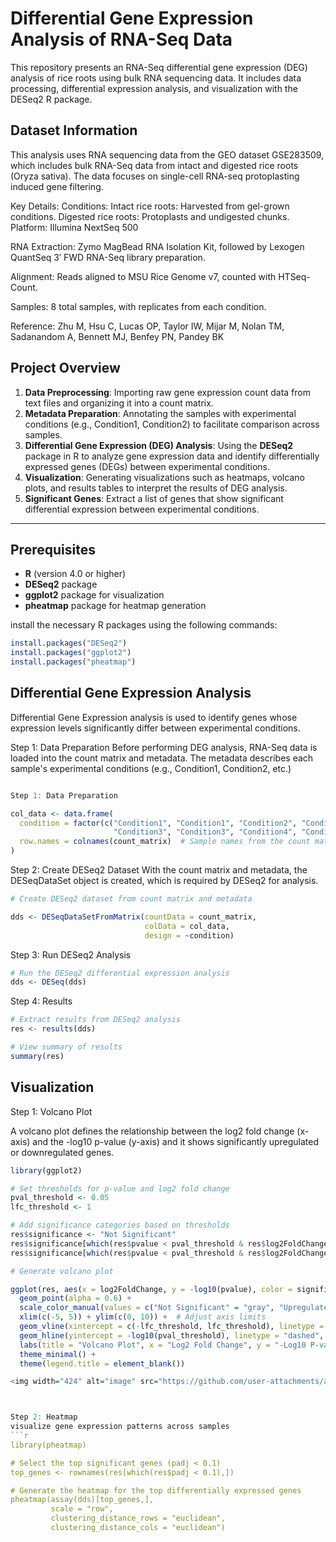 # Differential Gene Expression Analysis of RNA-Seq Data

This repository presents an RNA-Seq differential gene expression (DEG) analysis of rice roots using bulk RNA sequencing data. It includes data processing, differential expression analysis, and visualization with the DESeq2 R package.

## Dataset Information
This analysis uses RNA sequencing data from the GEO dataset GSE283509, which includes bulk RNA-Seq data from intact and digested rice roots (Oryza sativa). The data focuses on single-cell RNA-seq protoplasting induced gene filtering.

Key Details:
Conditions:
Intact rice roots: Harvested from gel-grown conditions.
Digested rice roots: Protoplasts and undigested chunks.
Platform: Illumina NextSeq 500

RNA Extraction: Zymo MagBead RNA Isolation Kit, followed by Lexogen QuantSeq 3′ FWD RNA-Seq library preparation.

Alignment: Reads aligned to MSU Rice Genome v7, counted with HTSeq-Count.

Samples: 8 total samples, with replicates from each condition.

Reference: Zhu M, Hsu C, Lucas OP, Taylor IW, Mijar M, Nolan TM, Sadanandom A, Bennett MJ, Benfey PN, Pandey BK


## Project Overview

1. **Data Preprocessing**: Importing raw gene expression count data from text files and organizing it into a count matrix.
2. **Metadata Preparation**: Annotating the samples with experimental conditions (e.g., Condition1, Condition2) to facilitate comparison across samples.
3. **Differential Gene Expression (DEG) Analysis**: Using the **DESeq2** package in R to analyze gene expression data and identify differentially expressed genes (DEGs) between experimental conditions.
4. **Visualization**: Generating visualizations such as heatmaps, volcano plots, and results tables to interpret the results of DEG analysis.
5. **Significant Genes**: Extract a list of genes that show significant differential expression between experimental conditions.

---

## Prerequisites

- **R** (version 4.0 or higher)
- **DESeq2** package
- **ggplot2** package for visualization
- **pheatmap** package for heatmap generation

install the necessary R packages using the following commands:

```r
install.packages("DESeq2")
install.packages("ggplot2")
install.packages("pheatmap")
```
## Differential Gene Expression Analysis 

Differential Gene Expression analysis is used to identify genes whose expression levels significantly differ between experimental conditions.

Step 1: Data Preparation
Before performing DEG analysis, RNA-Seq data is loaded into the count matrix and metadata. The metadata describes each sample's experimental conditions (e.g., Condition1, Condition2, etc.)

```r

Step 1: Data Preparation

col_data <- data.frame(
  condition = factor(c("Condition1", "Condition1", "Condition2", "Condition2", 
                       "Condition3", "Condition3", "Condition4", "Condition4")),
  row.names = colnames(count_matrix)  # Sample names from the count matrix
)
```
Step 2: Create DESeq2 Dataset
With the count matrix and metadata, the DESeqDataSet object is created, which is required by DESeq2 for analysis.
```r
# Create DESeq2 dataset from count matrix and metadata

dds <- DESeqDataSetFromMatrix(countData = count_matrix, 
                              colData = col_data, 
                              design = ~condition)
```
Step 3: Run DESeq2 Analysis
```r
# Run the DESeq2 differential expression analysis
dds <- DESeq(dds)
```
Step 4: Results
```r
# Extract results from DESeq2 analysis
res <- results(dds)

# View summary of results
summary(res)
```
## Visualization

Step 1: Volcano Plot

A volcano plot defines the relationship between the log2 fold change (x-axis) and the -log10 p-value (y-axis) and it shows significantly upregulated or downregulated genes.
```r
library(ggplot2)

# Set thresholds for p-value and log2 fold change
pval_threshold <- 0.05
lfc_threshold <- 1

# Add significance categories based on thresholds
res$significance <- "Not Significant"
res$significance[which(res$pvalue < pval_threshold & res$log2FoldChange > lfc_threshold)] <- "Upregulated"
res$significance[which(res$pvalue < pval_threshold & res$log2FoldChange < -lfc_threshold)] <- "Downregulated"

# Generate volcano plot

ggplot(res, aes(x = log2FoldChange, y = -log10(pvalue), color = significance)) +
  geom_point(alpha = 0.6) +
  scale_color_manual(values = c("Not Significant" = "gray", "Upregulated" = "red", "Downregulated" = "blue")) +
  xlim(c(-5, 5)) + ylim(c(0, 10)) +  # Adjust axis limits
  geom_vline(xintercept = c(-lfc_threshold, lfc_threshold), linetype = "dashed", color = "black") +
  geom_hline(yintercept = -log10(pval_threshold), linetype = "dashed", color = "black") +
  labs(title = "Volcano Plot", x = "Log2 Fold Change", y = "-Log10 P-value") +
  theme_minimal() +
  theme(legend.title = element_blank())

<img width="424" alt="image" src="https://github.com/user-attachments/assets/8a387159-9d32-495f-a596-8ff3e762c52f" />



Step 2: Heatmap
visualize gene expression patterns across samples
```r
library(pheatmap)

# Select the top significant genes (padj < 0.1)
top_genes <- rownames(res[which(res$padj < 0.1),])

# Generate the heatmap for the top differentially expressed genes
pheatmap(assay(dds)[top_genes,], 
         scale = "row", 
         clustering_distance_rows = "euclidean", 
         clustering_distance_cols = "euclidean")

```
